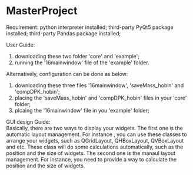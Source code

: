 # MasterProject
Requirement:
   python interpreter installed;
   third-party PyQt5 package installed;
   third-party Pandas package installed;

User Guide:
   1. downloading these two folder 'core' and 'example';
   2. running the '16mainwindow' file of the 'example' folder.
   
   Alternatively, configuration can be done as below:
   1. downloading these three files '16mainwindow', 'saveMass_hobin' and 'compDPK_hobin'; 
   2. placing the 'saveMass_hobin' and 'compDPK_hobin' files in your 'core' folder; 
   3. plcaing the '16mainwindow' file in you 'example' folder;
   
GUI design Guide:  
   Basically, there are two ways to display your widgets. The first one is the automatic layout management. For instance , you can use these classes to arrange your widgets, such as QGridLayout, QHBoxLayout, QVBoxLayout and etc. These class will do some calculations automatically, such as the position and the size of widgets. The second one is the manaul layout management. For instance, you need to provide a way to calculate the position and the size of widgets.  

